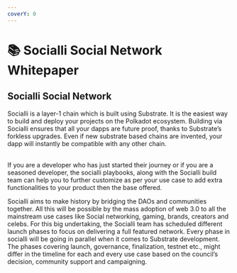 ```yaml
---
coverY: 0
---
```


# 📚 Socialli Social Network Whitepaper

## Socialli Social Network

Socialli is a layer-1 chain which is built using Substrate. It is the easiest way to build and deploy your projects on the Polkadot ecosystem. Building via Socialli ensures that all your dapps are future proof, thanks to Substrate’s forkless upgrades. Even if new substrate based chains are invented, your dapp will instantly be compatible with any other chain.

\
If you are a developer who has just started their journey or if you are a seasoned developer, the socialli playbooks, along with the Socialli build team can help you to further customize as per your use case to add extra functionalities to your product then the base offered.

&#x20;Socialli aims to make history by bridging the DAOs and communities together. All this will be possible by the mass adoption of web 3.0 to all the mainstream use cases like Social networking, gaming, brands, creators and celebs. For this big undertaking, the Socialli team has scheduled different launch phases to focus on delivering a full featured network. Every phase in socialli will be going in parallel when it comes to Substrate development. The phases covering launch, governance, finalization, testnet etc., might differ in the timeline for each and every use case based on the council’s decision, community support and campaigning.

